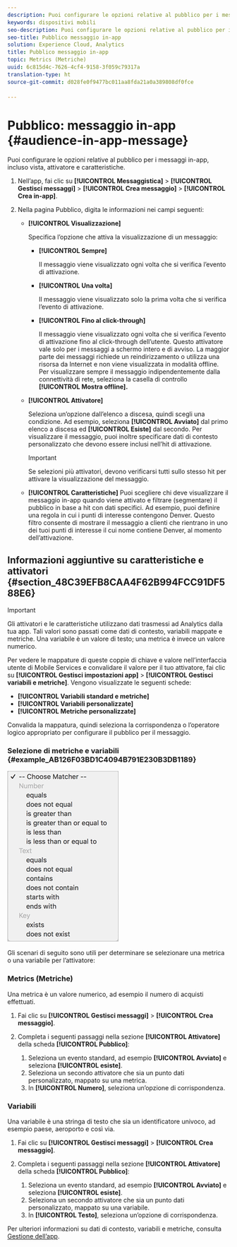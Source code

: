 ```yaml
---
description: Puoi configurare le opzioni relative al pubblico per i messaggi in-app, incluso vista, attivatore e caratteristiche.
keywords: dispositivi mobili
seo-description: Puoi configurare le opzioni relative al pubblico per i messaggi in-app, incluso vista, attivatore e caratteristiche.
seo-title: Pubblico messaggio in-app
solution: Experience Cloud, Analytics
title: Pubblico messaggio in-app
topic: Metrics (Metriche)
uuid: 6c815d4c-7626-4cf4-9158-3f059c79317a
translation-type: ht
source-git-commit: d028fe0f9477bc011aa8fda21a0a389808df0fce

---
```



# Pubblico: messaggio in-app {#audience-in-app-message}

Puoi configurare le opzioni relative al pubblico per i messaggi in-app, incluso vista, attivatore e caratteristiche.

1. Nell’app, fai clic su **[!UICONTROL Messaggistica]** &gt; **[!UICONTROL Gestisci messaggi]** &gt; **[!UICONTROL Crea messaggio]** &gt; **[!UICONTROL Crea in-app]**.
1. Nella pagina Pubblico, digita le informazioni nei campi seguenti:

   * **[!UICONTROL Visualizzazione]**

      Specifica l’opzione che attiva la visualizzazione di un messaggio:

      * **[!UICONTROL Sempre]**

         Il messaggio viene visualizzato ogni volta che si verifica l’evento di attivazione.

      * **[!UICONTROL Una volta]**

         Il messaggio viene visualizzato solo la prima volta che si verifica l’evento di attivazione.

      * **[!UICONTROL Fino al click-through]**

         Il messaggio viene visualizzato ogni volta che si verifica l’evento di attivazione fino al click-through dell’utente. Questo attivatore vale solo per i messaggi a schermo intero e di avviso. La maggior parte dei messaggi richiede un reindirizzamento o utilizza una risorsa da Internet e non viene visualizzata in modalità offline. Per visualizzare sempre il messaggio indipendentemente dalla connettività di rete, seleziona la casella di controllo **[!UICONTROL Mostra offline].**
   * **[!UICONTROL Attivatore]**

      Seleziona un’opzione dall’elenco a discesa, quindi scegli una condizione. Ad esempio, seleziona **[!UICONTROL Avviato]** dal primo elenco a discesa ed **[!UICONTROL Esiste]** dal secondo. Per visualizzare il messaggio, puoi inoltre specificare dati di contesto personalizzato che devono essere inclusi nell’hit di attivazione.

      >[!IMPORTANT]
      >
      >Se selezioni più attivatori, devono verificarsi tutti sullo stesso hit per attivare la visualizzazione del messaggio.

   * **[!UICONTROL Caratteristiche]**
Puoi scegliere chi deve visualizzare il messaggio in-app quando viene attivato e filtrare (segmentare) il pubblico in base a hit con dati specifici. Ad esempio, puoi definire una regola in cui i punti di interesse contengono Denver. Questo filtro consente di mostrare il messaggio a clienti che rientrano in uno dei tuoi punti di interesse il cui nome contiene Denver, al momento dell’attivazione.



## Informazioni aggiuntive su caratteristiche e attivatori {#section_48C39EFB8CAA4F62B994FCC91DF588E6}

>[!IMPORTANT]
>
>Gli attivatori e le caratteristiche utilizzano dati trasmessi ad Analytics dalla tua app. Tali valori sono passati come dati di contesto, variabili mappate e metriche. Una variabile è un valore di testo; una metrica è invece un valore numerico.

Per vedere le mappature di queste coppie di chiave e valore nell’interfaccia utente di Mobile Services e convalidare il valore per il tuo attivatore, fai clic su **[!UICONTROL Gestisci impostazioni app]** &gt; **[!UICONTROL Gestisci variabili e metriche]**. Vengono visualizzate le seguenti schede:

* **[!UICONTROL Variabili standard e metriche]**
* **[!UICONTROL Variabili personalizzate]**
* **[!UICONTROL Metriche personalizzate]**

Convalida la mappatura, quindi seleziona la corrispondenza o l’operatore logico appropriato per configurare il pubblico per il messaggio.

### Selezione di metriche e variabili {#example_AB126F03BD1C4094B791E230B3DB1189}

![opzioni di attivazione](assets/custom_trigger_matcher_options.png)

Gli scenari di seguito sono utili per determinare se selezionare una metrica o una variabile per l’attivatore:

### Metrics (Metriche)

Una metrica è un valore numerico, ad esempio il numero di acquisti effettuati.

1. Fai clic su **[!UICONTROL Gestisci messaggi]** &gt; **[!UICONTROL Crea messaggio]**.
1. Completa i seguenti passaggi nella sezione **[!UICONTROL Attivatore]** della scheda **[!UICONTROL Pubblico]**:

   1. Seleziona un evento standard, ad esempio **[!UICONTROL Avviato]** e seleziona **[!UICONTROL esiste]**.
   1. Seleziona un secondo attivatore che sia un punto dati personalizzato, mappato su una metrica.
   1. In **[!UICONTROL Numero]**, seleziona un’opzione di corrispondenza.

### Variabili

Una variabile è una stringa di testo che sia un identificatore univoco, ad esempio paese, aeroporto e così via.

1. Fai clic su **[!UICONTROL Gestisci messaggi]** &gt; **[!UICONTROL Crea messaggio]**.
1. Completa i seguenti passaggi nella sezione **[!UICONTROL Attivatore]** della scheda **[!UICONTROL Pubblico]**:

   1. Seleziona un evento standard, ad esempio **[!UICONTROL Avviato]** e seleziona **[!UICONTROL esiste]**.
   1. Seleziona un secondo attivatore che sia un punto dati personalizzato, mappato su una variabile.
   1. In **[!UICONTROL Testo]**, seleziona un’opzione di corrispondenza.

Per ulteriori informazioni su dati di contesto, variabili e metriche, consulta [Gestione dell’app](/help/using/manage-apps/manage-apps.md).
